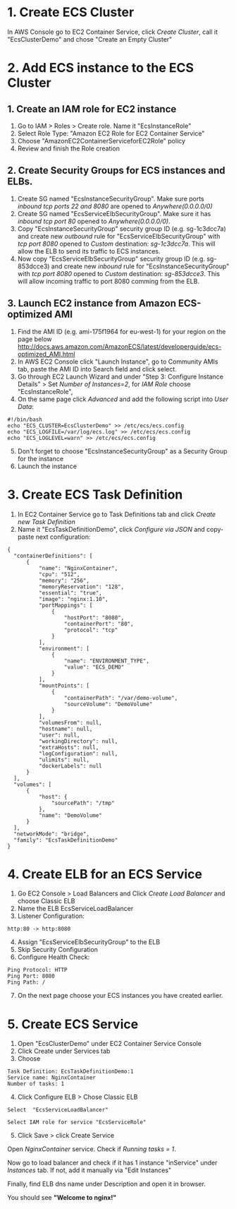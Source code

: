 # 1. Create ECS Cluster
In AWS Console go to EC2 Container Service, click _Create Cluster_, call it "EcsClusterDemo" and chose "Create an Empty Cluster"

# 2. Add ECS instance to the ECS Cluster

## 1. Create an IAM role for EC2 instance
  1. Go to IAM > Roles > Create role. Name it "EcsInstanceRole"
  2. Select Role Type: "Amazon EC2 Role for EC2 Container Service"
  3. Choose "AmazonEC2ContainerServiceforEC2Role" policy
  4. Review and finish the Role creation

## 2. Create Security Groups for ECS instances and ELBs.
  1. Create SG named "EcsInstanceSecurityGroup". Make sure ports _inbound tcp ports 22 and 8080_ are opened to _Anywhere(0.0.0.0/0)_
  2. Create SG named "EcsServiceElbSecurityGroup". Make sure it has _inbound tcp port 80_ opened to _Anywhere(0.0.0.0/0)_.
  3. Copy "EcsInstanceSecurityGroup" security group ID (e.g. sg-1c3dcc7a) and create new _outbound_ rule for "EcsServiceElbSecurityGroup" with _tcp port 8080_ opened to  _Custom_ destination: _sg-1c3dcc7a_. This will allow the ELB to send its traffic to ECS instances.
  4. Now copy "EcsServiceElbSecurityGroup" security group ID (e.g. sg-853dcce3) and create new _inbound_ rule for "EcsInstanceSecurityGroup" with _tcp port 8080_ opened to _Custom_ destination: _sg-853dcce3_. This will allow incoming traffic to port 8080 comming from the ELB.

## 3. Launch EC2 instance from Amazon ECS-optimized AMI

  1. Find the AMI ID (e.g. ami-175f1964 for eu-west-1) for your region on the page below http://docs.aws.amazon.com/AmazonECS/latest/developerguide/ecs-optimized_AMI.html
  2. In AWS EC2 Console click "Launch Instance", go to Community AMIs tab, paste the AMI ID into Search field and click select.
  3. Go through EC2 Launch Wizard and under "Step 3: Configure Instance Details" > Set _Number of Instances=2_, for _IAM Role_ choose "EcsInstanceRole",
  4. On the same page click _Advanced_ and add the following script into _User Data_:
```
#!/bin/bash
echo "ECS_CLUSTER=EcsClusterDemo" >> /etc/ecs/ecs.config
echo "ECS_LOGFILE=/var/log/ecs.log" >> /etc/ecs/ecs.config
echo "ECS_LOGLEVEL=warn" >> /etc/ecs/ecs.config
```
  5. Don't forget to choose "EcsInstanceSecurityGroup" as a Security Group for the instance
  6. Launch the instance

# 3. Create ECS Task Definition
  1. In EC2 Container Service go to Task Definitions tab and click _Create new Task Definition_
  2. Name it "EcsTaskDefinitionDemo", click _Configure via JSON_ and copy-paste next configuration:
  
  ```
  {
    "containerDefinitions": [
        {
            "name": "NginxContainer",
            "cpu": "512",
            "memory": "256",
            "memoryReservation": "128",
            "essential": "true",
            "image": "nginx:1.10",
            "portMappings": [
                {
                    "hostPort": "8080",
                    "containerPort": "80",
                    "protocol": "tcp"
                }
            ],
            "environment": [
                {
                    "name": "ENVIRONMENT_TYPE",
                    "value": "ECS_DEMO"
                }
            ],
            "mountPoints": [
                {
                    "containerPath": "/var/demo-volume",
                    "sourceVolume": "DemoVolume"
                }
            ],
            "volumesFrom": null,
            "hostname": null,
            "user": null,
            "workingDirectory": null,
            "extraHosts": null,
            "logConfiguration": null,
            "ulimits": null,
            "dockerLabels": null
        }
    ],
    "volumes": [
        {
            "host": {
                "sourcePath": "/tmp"
            },
            "name": "DemoVolume"
        }
    ],
    "networkMode": "bridge",
    "family": "EcsTaskDefinitionDemo"
}
```

# 4. Create ELB for an ECS Service
  1. Go EC2 Console > Load Balancers and Click _Create Load Balancer_ and choose Classic ELB
  2. Name the ELB EcsServiceLoadBalancer
  3. Listener Configuration:

    http:80 -> http:8080
  4. Assign "EcsServiceElbSecurityGroup" to the ELB
  5. Skip Security Configuration
  6. Configure Health Check:

    Ping Protocol: HTTP
    Ping Port: 8080
    Ping Path: /
    
  7. On the next page choose your ECS instances you have created earlier.

# 5. Create ECS Service
  1. Open "EcsClusterDemo" under EC2 Container Service Console
  2. Click Create under Services tab
  3. Choose

    Task Definition: EcsTaskDefinitionDemo:1
    Service name: NginxContainer
    Number of tasks: 1

  4. Click Configure ELB > Chose Classic ELB

    Select  "EcsServiceLoadBalancer"

    Select IAM role for service "EcsServiceRole"
  5. Click Save > click Create Service

Open _NginxContainer_ service. Check if _Running tasks = 1_.

Now go to load balancer and check if it has 1 instance "inService" under _Instances_ tab. If not, add it manually via "Edit Instances"

Finally, find ELB dns name under Description and open it in browser.

You should see **"Welcome to nginx!"**
